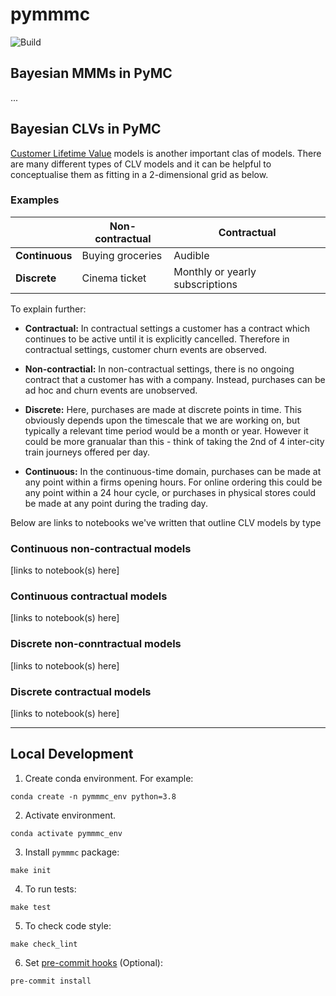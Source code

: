 # pymmmc

![Build](https://github.com/pymc-labs/pymmmc/workflows/ci/badge.svg)

## Bayesian MMMs in PyMC

...

## Bayesian CLVs in PyMC
[Customer Lifetime Value](https://en.wikipedia.org/wiki/Customer_lifetime_value) models is another important clas of models. There are many different types of CLV models and it can be helpful to conceptualise them as fitting in a 2-dimensional grid as below.

### Examples

|                | **Non-contractual** | **Contractual**                 |
|----------------|---------------------|---------------------------------|
| **Continuous** | Buying groceries    | Audible                         |
| **Discrete**   | Cinema ticket       | Monthly or yearly subscriptions |

To explain further:
- **Contractual:** In contractual settings a customer has a contract which continues to be active until it is explicitly cancelled. Therefore in contractual settings, customer churn events are observed.

- **Non-contractial:** In non-contractual settings, there is no ongoing contract that a customer has with a company. Instead, purchases can be ad hoc and churn events are unobserved.

- **Discrete:** Here, purchases are made at discrete points in time. This obviously depends upon the timescale that we are working on, but typically a relevant time period would be a month or year. However it could be more granualar than this - think of taking the 2nd of 4 inter-city train journeys offered per day.

- **Continuous:** In the continuous-time domain, purchases can be made at any point within a firms opening hours. For online ordering this could be any point within a 24 hour cycle, or purchases in physical stores could be made at any point during the trading day.

Below are links to notebooks we've written that outline CLV models by type

### Continuous non-contractual models
[links to notebook(s) here]

### Continuous contractual models
[links to notebook(s) here]

### Discrete non-conntractual models
[links to notebook(s) here]

### Discrete contractual models
[links to notebook(s) here]


---

## Local Development

1. Create conda environment. For example:

```shell
conda create -n pymmmc_env python=3.8
```

2. Activate environment.

```shell
conda activate pymmmc_env
```

3. Install `pymmmc` package:

```shell
make init
```

4. To run tests:

```shell
make test
```

5. To check code style:

```shell
make check_lint
```

6. Set [pre-commit hooks](https://pre-commit.com/) (Optional):

```shell
pre-commit install
```
